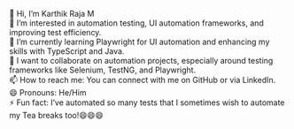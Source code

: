 👋 Hi, I’m Karthik Raja M  
👀 I’m interested in automation testing, UI automation frameworks, and improving test efficiency.  
🌱 I’m currently learning Playwright for UI automation and enhancing my skills with TypeScript and Java.  
💞️ I want to collaborate on automation projects, especially around testing frameworks like Selenium, TestNG, and Playwright.  
📫 How to reach me: You can connect with me on GitHub or via LinkedIn.  
😄 Pronouns: He/Him  
⚡ Fun fact: I’ve automated so many tests that I sometimes wish to automate my Tea breaks too!😄😄😄


<!---
Karthik-Raja-M/Karthik-Raja-M is a ✨ special ✨ repository because its `README.md` (this file) appears on your GitHub profile.
You can click the Preview link to take a look at your changes.
--->
